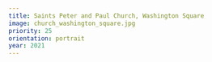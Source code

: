 ```yaml
---
title: Saints Peter and Paul Church, Washington Square
image: church_washington_square.jpg
priority: 25
orientation: portrait
year: 2021
---
```

